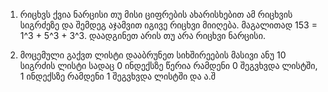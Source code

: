 1. რიცხვს ქვია ნარცისი თუ მისი ციფრების ახარისხებით ამ რიცხვის სიგრძეზე და შემდეგ აჯამვით იგივე რიცხვი მიიღება. მაგალითად 153 = 1^3 + 5^3 + 3^3. დაადგინეთ არის თუ არა რიცხვი ნარცისი.

2. მოცემული გაქვთ ლისტი დააბრუნეთ სიხშირეების მასივი ანუ 10 სიგრძის ლისტი სადაც 0 ინდექსზე წერია რამდენი 0 შეგვხვდა ლისტში, 1 ინდექსზე რამდენი 1 შეგვხვდა ლისტში და ა.შ